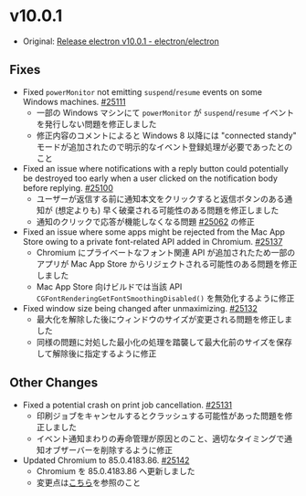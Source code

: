 # v10.0.1

- Original: [Release electron v10.0.1 - electron/electron](https://github.com/electron/electron/releases/tag/v10.0.1)

## Fixes

- Fixed `powerMonitor` not emitting `suspend`/`resume` events on some Windows machines. [#25111](https://github.com/electron/electron/pull/25111)
  - 一部の Windows マシンにて `powerMonitor` が `suspend`/`resume` イベントを発行しない問題を修正しました
  - 修正内容のコメントによると Windows 8 以降には "connected standy" モードが追加されたので明示的なイベント登録処理が必要であったとのこと
- Fixed an issue where notifications with a reply button could potentially be destroyed too early when a user clicked on the notification body before replying. [#25100](https://github.com/electron/electron/pull/25100)
  - ユーザーが返信する前に通知本文をクリックすると返信ボタンのある通知が (想定よりも) 早く破棄される可能性のある問題を修正しました
  - 通知のクリックで応答が機能しなくなる問題 [#25062](https://github.com/electron/electron/issues/25062) の修正
- Fixed an issue where some apps might be rejected from the Mac App Store owing to a private font-related API added in Chromium. [#25137](https://github.com/electron/electron/pull/25137)
  - Chromium にプライベートなフォント関連 API が追加されたため一部のアプリが Mac App Store からリジェクトされる可能性のある問題を修正しました
  - Mac App Store 向けビルドでは当該 API `CGFontRenderingGetFontSmoothingDisabled()` を無効化するように修正
- Fixed window size being changed after unmaximizing. [#25132](https://github.com/electron/electron/pull/25132)
  - 最大化を解除した後にウィンドウのサイズが変更される問題を修正しました
  - 同様の問題に対処した最小化の処理を踏襲して最大化前のサイズを保存して解除後に指定するように修正

## Other Changes

- Fixed a potential crash on print job cancellation. [#25131](https://github.com/electron/electron/pull/25131)
  - 印刷ジョブをキャンセルするとクラッシュする可能性があった問題を修正しました
  - イベント通知まわりの寿命管理が原因とのこと、適切なタイミングで通知オブザーバーを削除するように修正
- Updated Chromium to 85.0.4183.86. [#25142](https://github.com/electron/electron/pull/25142)
  - Chromium を 85.0.4183.86 へ更新しました
  - 変更点は[こちら](https://chromium.googlesource.com/chromium/src/+log/85.0.4183.85..85.0.4183.86?n=10000&pretty=fuller)を参照のこと
